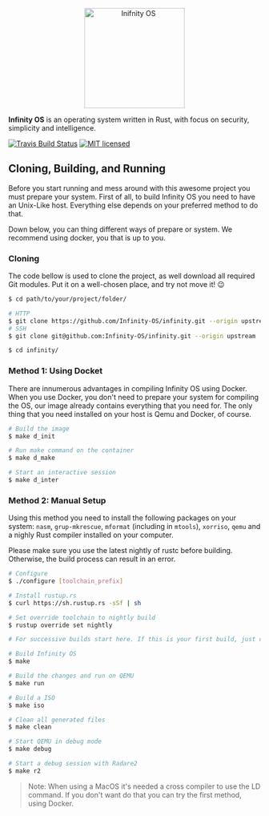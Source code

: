 <p align="center">
    <img alt="Inifnity OS" width="200" src="https://raw.githubusercontent.com/Infinity-OS/infinity/master/logo.png">
</p>

**Infinity OS** is an operating system written in Rust, with focus on security, simplicity and intelligence.

[![Travis Build Status](https://travis-ci.org/Infinity-OS/infinity.svg?branch=master)](https://travis-ci.org/Infinity-OS/infinity)
[![MIT licensed](https://img.shields.io/badge/license-MIT-blue.svg)](./LICENSE.md)

## Cloning, Building, and Running

Before you start running and mess around with this awesome project you must prepare your system. First of all, to build Infinity OS you need to have an Unix-Like host. Everything else depends on your preferred method to do that.

Down below, you can thing different ways of prepare or system. We recommend using docker, you that is up to you.

### Cloning

The code bellow is used to clone the project, as well download all required Git modules. Put it on a well-chosen place, and try not move it! 😉

```bash
$ cd path/to/your/project/folder/

# HTTP
$ git clone https://github.com/Infinity-OS/infinity.git --origin upstream
# SSH
$ git clone git@github.com:Infinity-OS/infinity.git --origin upstream

$ cd infinity/
```

### Method 1: Using Docket

There are innumerous advantages in compiling Infinity OS using  Docker. When you use Docker, you don't need to prepare your system for compiling the OS, our image already contains everything that you need for. The only thing that you need installed on your host is Qemu and Docker, of course.

```bash
# Build the image
$ make d_init

# Run make command on the container
$ make d_make

# Start an interactive session
$ make d_inter
```

### Method 2: Manual Setup

Using this method you need to install the following packages on your system: `nasm`, `grup-mkrescue`, `mformat` (including in `mtools`), `xorriso`, `qemu` and a nighly Rust compiler installed on your computer.

Please make sure you use the latest nightly of rustc before building. Otherwise, the build process can result in an error.

```bash
# Configure
$ ./configure [toolchain_prefix]

# Install rustup.rs
$ curl https://sh.rustup.rs -sSf | sh

# Set override toolchain to nightly build
$ rustup override set nightly

# For successive builds start here. If this is your first build, just continue

# Build Infinity OS
$ make

# Build the changes and run on QEMU
$ make run

# Build a ISO
$ make iso

# Clean all generated files
$ make clean

# Start QEMU in debug mode
$ make debug

# Start a debug session with Radare2
$ make r2
```

> Note: When using a MacOS it's needed a cross compiler to use the LD command. If you don't want do that you can try the first method, using Docker.
